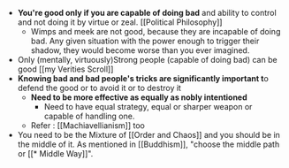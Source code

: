 - **You're good only if you are capable of doing bad** and ability to control and not doing it by virtue or zeal. [[Political Philosophy]]
    - Wimps and meek are not good, because they are incapable of doing bad. Any given situation with the power enough to trigger their shadow, they would become worse than you ever imagined.
- Only (mentally, virtuously)Strong people (capable of doing bad) can be good [[my Verities Scroll]] 
- **Knowing bad and bad people's tricks are significantly important t**o defend the good or to avoid it or to destroy it
    - **Need to be more effective as equally as nobly intentioned**
        - Need to have equal strategy, equal or sharper weapon or capable of handling one.
    - Refer : [[Machiavellianism]] too
- You need to be the Mixture of [[Order and Chaos]] and you should be in the middle of it. As mentioned in [[Buddhism]], "choose the middle path or [[* Middle Way]]".
